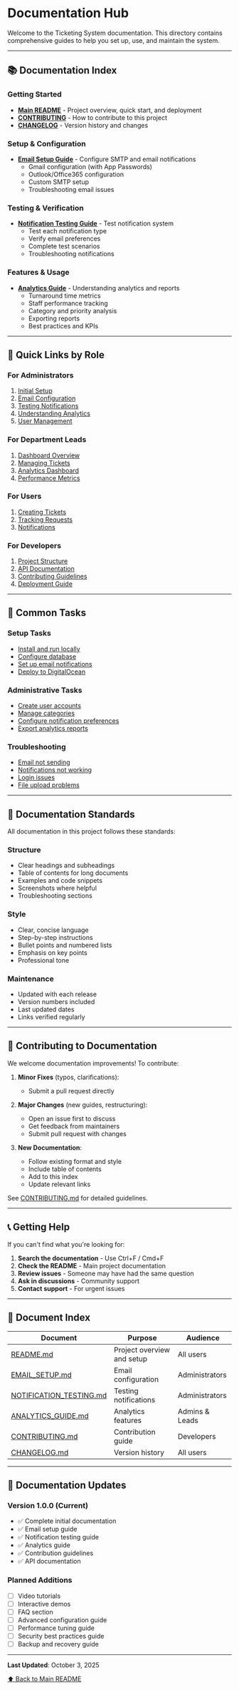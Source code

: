 # Documentation Hub

Welcome to the Ticketing System documentation. This directory contains comprehensive guides to help you set up, use, and maintain the system.

---

## 📚 Documentation Index

### Getting Started
- **[Main README](../README.md)** - Project overview, quick start, and deployment
- **[CONTRIBUTING](../CONTRIBUTING.md)** - How to contribute to this project
- **[CHANGELOG](../CHANGELOG.md)** - Version history and changes

### Setup & Configuration
- **[Email Setup Guide](EMAIL_SETUP.md)** - Configure SMTP and email notifications
  - Gmail configuration (with App Passwords)
  - Outlook/Office365 configuration
  - Custom SMTP setup
  - Troubleshooting email issues

### Testing & Verification
- **[Notification Testing Guide](NOTIFICATION_TESTING.md)** - Test notification system
  - Test each notification type
  - Verify email preferences
  - Complete test scenarios
  - Troubleshooting notifications

### Features & Usage
- **[Analytics Guide](ANALYTICS_GUIDE.md)** - Understanding analytics and reports
  - Turnaround time metrics
  - Staff performance tracking
  - Category and priority analysis
  - Exporting reports
  - Best practices and KPIs

---

## 🎯 Quick Links by Role

### For Administrators
1. [Initial Setup](../README.md#-quick-start)
2. [Email Configuration](EMAIL_SETUP.md)
3. [Testing Notifications](NOTIFICATION_TESTING.md)
4. [Understanding Analytics](ANALYTICS_GUIDE.md)
5. [User Management](../README.md#-user-roles)

### For Department Leads
1. [Dashboard Overview](../README.md#-features)
2. [Managing Tickets](../README.md#-ticket-management)
3. [Analytics Dashboard](ANALYTICS_GUIDE.md)
4. [Performance Metrics](ANALYTICS_GUIDE.md#-staff-performance)

### For Users
1. [Creating Tickets](../README.md#-quick-start)
2. [Tracking Requests](../README.md#-ticket-management)
3. [Notifications](NOTIFICATION_TESTING.md)

### For Developers
1. [Project Structure](../README.md#-project-structure)
2. [API Documentation](../README.md#api-documentation)
3. [Contributing Guidelines](../CONTRIBUTING.md)
4. [Deployment Guide](../README.md#-deployment)

---

## 🔧 Common Tasks

### Setup Tasks
- [Install and run locally](../README.md#local-development-setup)
- [Configure database](../README.md#2-setup-backend)
- [Set up email notifications](EMAIL_SETUP.md)
- [Deploy to DigitalOcean](../README.md#digitalocean-app-platform)

### Administrative Tasks
- [Create user accounts](../README.md#users-endpoints-admin-only)
- [Manage categories](../README.md#categories-endpoints-admin-only)
- [Configure notification preferences](EMAIL_SETUP.md#notification-settings)
- [Export analytics reports](ANALYTICS_GUIDE.md#-export-reports)

### Troubleshooting
- [Email not sending](EMAIL_SETUP.md#troubleshooting)
- [Notifications not working](NOTIFICATION_TESTING.md#-troubleshooting)
- [Login issues](../README.md#-authentication--authorization)
- [File upload problems](../README.md#file-attachments)

---

## 📖 Documentation Standards

All documentation in this project follows these standards:

### Structure
- Clear headings and subheadings
- Table of contents for long documents
- Examples and code snippets
- Screenshots where helpful
- Troubleshooting sections

### Style
- Clear, concise language
- Step-by-step instructions
- Bullet points and numbered lists
- Emphasis on key points
- Professional tone

### Maintenance
- Updated with each release
- Version numbers included
- Last updated dates
- Links verified regularly

---

## 🤝 Contributing to Documentation

We welcome documentation improvements! To contribute:

1. **Minor Fixes** (typos, clarifications):
   - Submit a pull request directly

2. **Major Changes** (new guides, restructuring):
   - Open an issue first to discuss
   - Get feedback from maintainers
   - Submit pull request with changes

3. **New Documentation**:
   - Follow existing format and style
   - Include table of contents
   - Add to this index
   - Update relevant links

See [CONTRIBUTING.md](../CONTRIBUTING.md) for detailed guidelines.

---

## 📞 Getting Help

If you can't find what you're looking for:

1. **Search the documentation** - Use Ctrl+F / Cmd+F
2. **Check the README** - Main project documentation
3. **Review issues** - Someone may have had the same question
4. **Ask in discussions** - Community support
5. **Contact support** - For urgent issues

---

## 📝 Document Index

| Document | Purpose | Audience |
|----------|---------|----------|
| [README.md](../README.md) | Project overview and setup | All users |
| [EMAIL_SETUP.md](EMAIL_SETUP.md) | Email configuration | Administrators |
| [NOTIFICATION_TESTING.md](NOTIFICATION_TESTING.md) | Testing notifications | Administrators |
| [ANALYTICS_GUIDE.md](ANALYTICS_GUIDE.md) | Analytics features | Admins & Leads |
| [CONTRIBUTING.md](../CONTRIBUTING.md) | Contribution guide | Developers |
| [CHANGELOG.md](../CHANGELOG.md) | Version history | All users |

---

## 🔄 Documentation Updates

### Version 1.0.0 (Current)
- ✅ Complete initial documentation
- ✅ Email setup guide
- ✅ Notification testing guide
- ✅ Analytics guide
- ✅ Contribution guidelines
- ✅ API documentation

### Planned Additions
- [ ] Video tutorials
- [ ] Interactive demos
- [ ] FAQ section
- [ ] Advanced configuration guide
- [ ] Performance tuning guide
- [ ] Security best practices guide
- [ ] Backup and recovery guide

---

**Last Updated**: October 3, 2025

[⬆ Back to Main README](../README.md)

